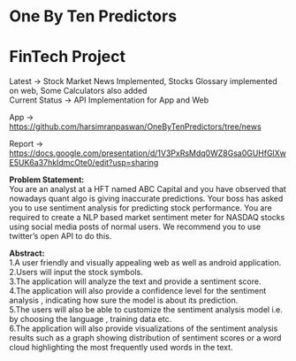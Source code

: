 # One By Ten Predictors

# FinTech Project

Latest -> Stock Market News Implemented, Stocks Glossary implemented on web, Some Calculators also added <br>
Current Status -> API Implementation for App and Web <br>

App -> https://github.com/harsimranpaswan/OneByTenPredictors/tree/news <br>


Report -> https://docs.google.com/presentation/d/1V3PxRsMdq0WZ8Gsa0GUHfGlXwE5UK6a37hkIdmcOte0/edit?usp=sharing <br>

<b>Problem Statement:</b><br>
You are an analyst at a HFT named ABC Capital and you have observed that nowadays quant algo is giving inaccurate predictions. Your boss has asked you to use sentiment analysis for predicting stock performance. You are required to create a NLP based market sentiment meter for NASDAQ stocks using social media posts of normal users. We recommend you to use twitter’s open API to do this.

<b>Abstract:</b><br>
1.A user friendly and visually appealing web as well as android application.<br>
2.Users will input the stock symbols.<br>
3.The application will analyze the text and provide a sentiment score.<br>
4.The application will also provide a confidence level for the sentiment analysis , indicating how sure the model is about its prediction.<br>
5.The users will also be able to customize the sentiment analysis model i.e. by choosing the language , training data etc.<br>
6.The application will also provide visualizations of the sentiment analysis results such as a graph showing distribution of sentiment scores or a word cloud highlighting the most frequently used words in the text.<br>

